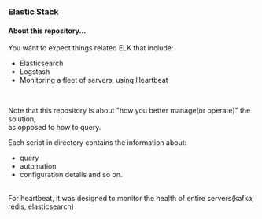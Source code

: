 ### Elastic Stack

#### About this repository...
You want to expect things related ELK that include:<br>
- Elasticsearch 
- Logstash
- Monitoring a fleet of servers, using Heartbeat
<br>

Note that this repository is about "how you better manage(or operate)" the solution,<br>
as opposed to how to query. 

Each script in directory contains the information about:
- query
- automation 
- configuration details
and so on. <br><br>

For heartbeat, it was designed to monitor the health of entire servers(kafka, redis, elasticsearch)